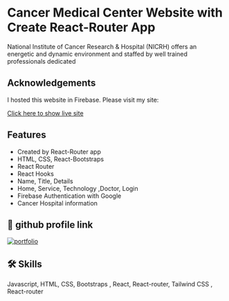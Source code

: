 # Cancer Medical Center Website with Create React-Router App

National Institute of Cancer Research & Hospital (NICRH) offers an energetic and dynamic environment and staffed by well trained professionals dedicated

## Acknowledgements

I hosted this website in Firebase. Please visit my site:

[Click here to show live site](https://cancer-medical-center.web.app/)

## Features

- Created by React-Router app
- HTML, CSS, React-Bootstraps
- React Router
- React Hooks
- Name, Title, Details
- Home, Service, Technology ,Doctor, Login
- Firebase Authentication with Google
- Cancer Hospital information

## 🔗 github profile link

[![portfolio](https://img.shields.io/badge/my_portfolio-000?style=for-the-badge&logo=ko-fi&logoColor=white)](https://github.com/Shoaibakther)

## 🛠 Skills

Javascript, HTML, CSS, Bootstraps , React, React-router, Tailwind CSS
, React-router
